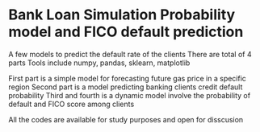 # Bank Loan Simulation Probability model and FICO default prediction 
 A few models to predict the default rate of the clients
There are total of 4 parts 
Tools include numpy, pandas, sklearn, matplotlib


First part is a simple model for forecasting future gas price in a specific region 
Second part is a model predicting banking clients credit default probability 
Third and fourth is a dynamic model involve the probability of default and FICO score among clients


All the codes are available for study purposes and open for disscusion


